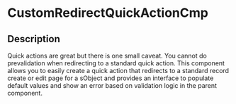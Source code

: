 # CustomRedirectQuickActionCmp

## Description
Quick actions are great but there is one small caveat. You cannot do prevalidation when redirecting to a standard quick action. This component allows you to easily create a quick action that redirects to a standard record create or edit page for a sObject and provides an interface to populate default values and show an error based on validation logic in the parent component.



